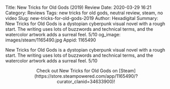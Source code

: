 Title: New Tricks for Old Gods (2019) Review
Date: 2020-03-29 16:21
Category: Reviews
Tags: new tricks for old gods, neutral review, steam, no video
Slug: new-tricks-for-old-gods-2019
Author: Hexadigital
Summary: New Tricks for Old Gods is a dystopian cyberpunk visual novel with a rough start. The writing uses lots of buzzwords and technical terms, and the watercolor artwork adds a surreal feel. 5/10
og_image: images/steam/1165490.jpg
Appid: 1165490

New Tricks for Old Gods is a dystopian cyberpunk visual novel with a rough start. The writing uses lots of buzzwords and technical terms, and the watercolor artwork adds a surreal feel. 5/10

<center>Check out New Tricks for Old Gods on [Steam](https://store.steampowered.com/app/1165490/?curator_clanid=34633900)!</center>